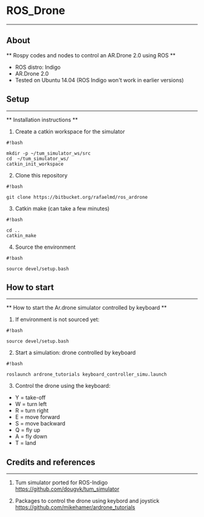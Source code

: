 # ROS_Drone

--------------------------------
## About

** Rospy codes and nodes to control an AR.Drone 2.0 using ROS **

* ROS distro: Indigo
* AR.Drone 2.0
* Tested on Ubuntu 14.04 (ROS Indigo won't work in earlier versions) 

## Setup
--------------------------------

** Installation instructions ** 

1. Create a catkin workspace for the simulator


    
```
#!bash

mkdir -p ~/tum_simulator_ws/src
cd  ~/tum_simulator_ws/
catkin_init_workspace
```

2. Clone this repository

```
#!bash

git clone https://bitbucket.org/rafaelmd/ros_ardrone
```

3. Catkin make (can take a few minutes)

```
#!bash

cd ..
catkin_make
```

4. Source the environment

```
#!bash

source devel/setup.bash
```


## How to start
--------------------------------

** How to start the Ar.drone simulator controlled by keyboard ** 

1. If environment is not sourced yet:

```
#!bash

source devel/setup.bash
```

2. Start a simulation: drone controlled by keyboard
```
#!bash

roslaunch ardrone_tutorials keyboard_controller_simu.launch
```

3. Control the drone using the keyboard:

* Y = take-off
* W = turn left
* R = turn right
* E = move forward
* S = move backward
* Q = fly up
* A = fly down
* T = land

## Credits and references
--------------------------------

1. Tum simulator ported for ROS-Indigo
https://github.com/dougvk/tum_simulator

2. Packages to control the drone using keybord and joystick
https://github.com/mikehamer/ardrone_tutorials